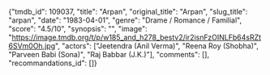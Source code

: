 {"tmdb_id": 109037, "title": "Arpan", "original_title": "Arpan", "slug_title": "arpan", "date": "1983-04-01", "genre": "Drame / Romance / Familial", "score": "4.5/10", "synopsis": "", "image": "https://image.tmdb.org/t/p/w185_and_h278_bestv2/ir2isnFzOINLFb64sRZt6SVm0Oh.jpg", "actors": ["Jeetendra (Anil Verma)", "Reena Roy (Shobha)", "Parveen Babi (Sona)", "Raj Babbar (J.K.)"], "comments": [], "recommandations_id": []}